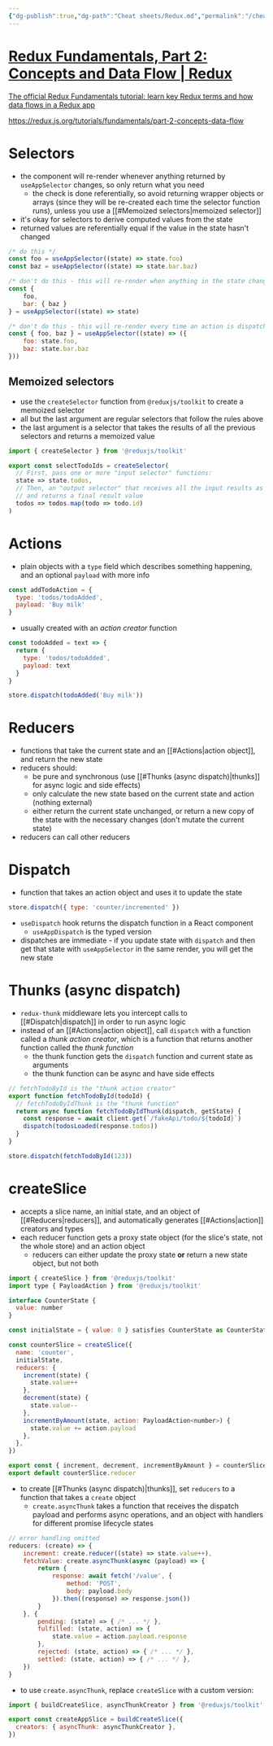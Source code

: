 ```yaml
---
{"dg-publish":true,"dg-path":"Cheat sheets/Redux.md","permalink":"/cheat-sheets/redux/"}
---
```



<div class="rich-link-card-container"><a class="rich-link-card" href="https://redux.js.org/tutorials/fundamentals/part-2-concepts-data-flow" target="_blank">
	<div class="rich-link-image-container">
		<div class="rich-link-image" style="background-image: url('https://redux.js.org/img/redux-logo-landscape.png')">
	</div>
	</div>
	<div class="rich-link-card-text">
		<h1 class="rich-link-card-title">Redux Fundamentals, Part 2: Concepts and Data Flow | Redux</h1>
		<p class="rich-link-card-description">
		The official Redux Fundamentals tutorial: learn key Redux terms and how data flows in a Redux app
		</p>
		<p class="rich-link-href">
		https://redux.js.org/tutorials/fundamentals/part-2-concepts-data-flow
		</p>
	</div>
</a></div>

# Selectors

- the component will re-render whenever anything returned by `useAppSelector` changes, so only return what you need
    - the check is done referentially, so avoid returning wrapper objects or arrays (since they will be re-created each time the selector function runs), unless you use a [[#Memoized selectors|memoized selector]]
- it's okay for selectors to derive computed values from the state
- returned values are referentially equal if the value in the state hasn't changed

```js
/* do this */
const foo = useAppSelector((state) => state.foo)
const baz = useAppSelector((state) => state.bar.baz)

/* don't do this - this will re-render when anything in the state changes */
const {
    foo,
    bar: { baz }
} = useAppSelector((state) => state)

/* don't do this - this will re-render every time an action is dispatched, since the returned object isn't referentially the same */
const { foo, baz } = useAppSelector((state) => ({
    foo: state.foo,
    baz: state.bar.baz
}))
```

## Memoized selectors

- use the `createSelector` function from `@reduxjs/toolkit` to create a memoized selector
- all but the last argument are regular selectors that follow the rules above
- the last argument is a selector that takes the results of all the previous selectors and returns a memoized value

```js
import { createSelector } from '@reduxjs/toolkit'

export const selectTodoIds = createSelector(
  // First, pass one or more "input selector" functions:
  state => state.todos,
  // Then, an "output selector" that receives all the input results as arguments
  // and returns a final result value
  todos => todos.map(todo => todo.id)
)
```

# Actions

- plain objects with a `type` field which describes something happening, and an optional `payload` with more info

```js
const addTodoAction = {
  type: 'todos/todoAdded',
  payload: 'Buy milk'
}
```

- usually created with an *action creator* function

```js
const todoAdded = text => {
  return {
    type: 'todos/todoAdded',
    payload: text
  }
}

store.dispatch(todoAdded('Buy milk'))
```

# Reducers

- functions that take the current state and an [[#Actions|action object]], and return the new state
- reducers should:
    - be pure and synchronous (use [[#Thunks (async dispatch)|thunks]] for async logic and side effects)
    - only calculate the new state based on the current state and action (nothing external)
    - either return the current state unchanged, or return a new copy of the state with the necessary changes (don't mutate the current state)
- reducers can call other reducers

# Dispatch

- function that takes an action object and uses it to update the state

```js
store.dispatch({ type: 'counter/incremented' })
```

- `useDispatch` hook returns the dispatch function in a React component
    - `useAppDispatch` is the typed version
- dispatches are immediate - if you update state with `dispatch` and then get that state with `useAppSelector` in the same render, you will get the new state

# Thunks (async dispatch)

- `redux-thunk` middleware lets you intercept calls to [[#Dispatch|dispatch]] in order to run async logic
- instead of an [[#Actions|action object]], call `dispatch` with a function called a *thunk action creator*, which is a function that returns another function called the *thunk function*
    - the thunk function gets the `dispatch` function and current state as arguments
    - the thunk function can be async and have side effects

```js
// fetchTodoById is the "thunk action creator"
export function fetchTodoById(todoId) {
  // fetchTodoByIdThunk is the "thunk function"
  return async function fetchTodoByIdThunk(dispatch, getState) {
    const response = await client.get(`/fakeApi/todo/${todoId}`)
    dispatch(todosLoaded(response.todos))
  }
}

store.dispatch(fetchTodoById(123))
```

# createSlice

- accepts a slice name, an initial state, and an object of [[#Reducers|reducers]], and automatically generates [[#Actions|action]] creators and types
- each reducer function gets a proxy state object (for the slice's state, not the whole store) and an action object
    - reducers can either update the proxy state **or** return a new state object, but not both

```js
import { createSlice } from '@reduxjs/toolkit'
import type { PayloadAction } from '@reduxjs/toolkit'

interface CounterState {
  value: number
}

const initialState = { value: 0 } satisfies CounterState as CounterState

const counterSlice = createSlice({
  name: 'counter',
  initialState,
  reducers: {
    increment(state) {
      state.value++
    },
    decrement(state) {
      state.value--
    },
    incrementByAmount(state, action: PayloadAction<number>) {
      state.value += action.payload
    },
  },
})

export const { increment, decrement, incrementByAmount } = counterSlice.actions
export default counterSlice.reducer
```

- to create [[#Thunks (async dispatch)|thunks]], set `reducers` to a function that takes a `create` object
    - `create.asyncThunk` takes a function that receives the dispatch payload and performs async operations, and an object with handlers for different promise lifecycle states

```js
// error handling omitted
reducers: (create) => {
    increment: create.reducer((state) => state.value++),
    fetchValue: create.asyncThunk(async (payload) => {
        return {
            response: await fetch('/value', {
                method: 'POST',
                body: payload.body
            }).then((response) => response.json())
        }
    }, {
        pending: (state) => { /* ... */ },
        fulfilled: (state, action) => {
            state.value = action.payload.response
        },
        rejected: (state, action) => { /* ... */ },
        settled: (state, action) => { /* ... */ },
    })
}
```

- to use `create.asyncThunk`, replace `createSlice` with a custom version:

```js
import { buildCreateSlice, asyncThunkCreator } from '@reduxjs/toolkit'

export const createAppSlice = buildCreateSlice({
  creators: { asyncThunk: asyncThunkCreator },
})
```
